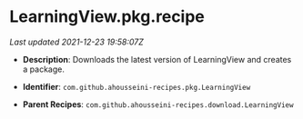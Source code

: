# LearningView.pkg.recipe

_Last updated 2021-12-23 19:58:07Z_

- **Description**: Downloads the latest version of LearningView and creates a package.

- **Identifier**: `com.github.ahousseini-recipes.pkg.LearningView`

- **Parent Recipes**: `com.github.ahousseini-recipes.download.LearningView`